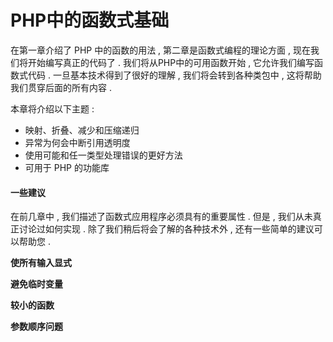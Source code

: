 # PHP中的函数式基础

在第一章介绍了 PHP 中的函数的用法 , 第二章是函数式编程的理论方面 , 现在我们将开始编写真正的代码了 . 我们将从PHP中的可用函数开始 , 它允许我们编写函数式代码 . 一旦基本技术得到了很好的理解 , 我们将会转到各种类包中 , 这将帮助我们贯穿后面的所有内容 .

本章将介绍以下主题 :

* 映射、折叠、减少和压缩递归
* 异常为何会中断引用透明度
* 使用可能和任一类型处理错误的更好方法
* 可用于 PHP 的功能库

#### **一些建议**

在前几章中 , 我们描述了函数式应用程序必须具有的重要属性 . 但是 , 我们从未真正讨论过如何实现 . 除了我们稍后将会了解的各种技术外 , 还有一些简单的建议可以帮助您 . 

**使所有输入显式**







**避免临时变量**

**较小的函数**

**参数顺序问题**



